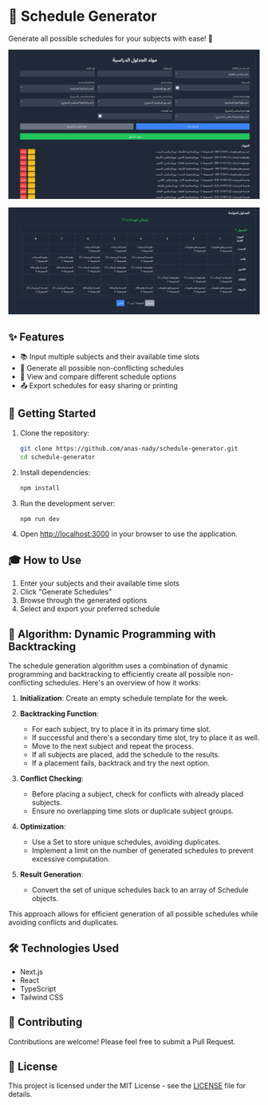 # 📅 Schedule Generator

Generate all possible schedules for your subjects with ease! 🚀

![Schedule Generator Screenshot 1](./screenshots/screenshot_1.png)

![Schedule Generator Screenshot 2](./screenshots/screenshot_2.png)

## ✨ Features

- 📚 Input multiple subjects and their available time slots
- 🧮 Generate all possible non-conflicting schedules
- 👀 View and compare different schedule options
- 📤 Export schedules for easy sharing or printing

## 🚀 Getting Started

1. Clone the repository:

   ```bash
   git clone https://github.com/anas-nady/schedule-generator.git
   cd schedule-generator
   ```

2. Install dependencies:

   ```bash
   npm install
   ```

3. Run the development server:

   ```bash
   npm run dev
   ```

4. Open [http://localhost:3000](http://localhost:3000) in your browser to use the application.

## 🎓 How to Use

1. Enter your subjects and their available time slots
2. Click "Generate Schedules"
3. Browse through the generated options
4. Select and export your preferred schedule

## 🧠 Algorithm: Dynamic Programming with Backtracking

The schedule generation algorithm uses a combination of dynamic programming and backtracking to efficiently create all possible non-conflicting schedules. Here's an overview of how it works:

1. **Initialization**: Create an empty schedule template for the week.

2. **Backtracking Function**:

   - For each subject, try to place it in its primary time slot.
   - If successful and there's a secondary time slot, try to place it as well.
   - Move to the next subject and repeat the process.
   - If all subjects are placed, add the schedule to the results.
   - If a placement fails, backtrack and try the next option.

3. **Conflict Checking**:

   - Before placing a subject, check for conflicts with already placed subjects.
   - Ensure no overlapping time slots or duplicate subject groups.

4. **Optimization**:

   - Use a Set to store unique schedules, avoiding duplicates.
   - Implement a limit on the number of generated schedules to prevent excessive computation.

5. **Result Generation**:
   - Convert the set of unique schedules back to an array of Schedule objects.

This approach allows for efficient generation of all possible schedules while avoiding conflicts and duplicates.

## 🛠️ Technologies Used

- Next.js
- React
- TypeScript
- Tailwind CSS

## 🤝 Contributing

Contributions are welcome! Please feel free to submit a Pull Request.

## 📄 License

This project is licensed under the MIT License - see the [LICENSE](LICENSE) file for details.
